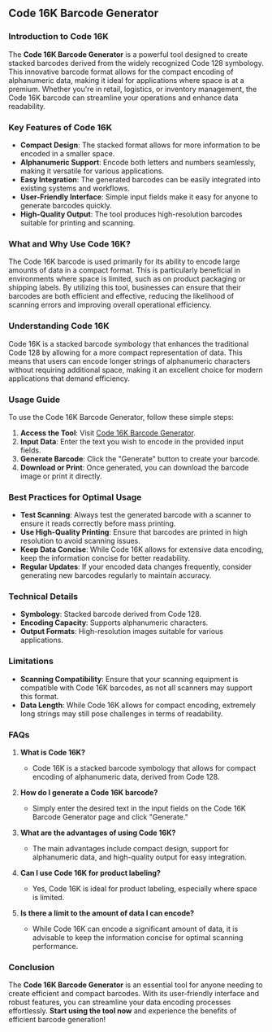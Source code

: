 ## Code 16K Barcode Generator

### Introduction to Code 16K
The **Code 16K Barcode Generator** is a powerful tool designed to create stacked barcodes derived from the widely recognized Code 128 symbology. This innovative barcode format allows for the compact encoding of alphanumeric data, making it ideal for applications where space is at a premium. Whether you're in retail, logistics, or inventory management, the Code 16K barcode can streamline your operations and enhance data readability.

### Key Features of Code 16K
- **Compact Design**: The stacked format allows for more information to be encoded in a smaller space.
- **Alphanumeric Support**: Encode both letters and numbers seamlessly, making it versatile for various applications.
- **Easy Integration**: The generated barcodes can be easily integrated into existing systems and workflows.
- **User-Friendly Interface**: Simple input fields make it easy for anyone to generate barcodes quickly.
- **High-Quality Output**: The tool produces high-resolution barcodes suitable for printing and scanning.

### What and Why Use Code 16K?
The Code 16K barcode is used primarily for its ability to encode large amounts of data in a compact format. This is particularly beneficial in environments where space is limited, such as on product packaging or shipping labels. By utilizing this tool, businesses can ensure that their barcodes are both efficient and effective, reducing the likelihood of scanning errors and improving overall operational efficiency.

### Understanding Code 16K
Code 16K is a stacked barcode symbology that enhances the traditional Code 128 by allowing for a more compact representation of data. This means that users can encode longer strings of alphanumeric characters without requiring additional space, making it an excellent choice for modern applications that demand efficiency.

### Usage Guide
To use the Code 16K Barcode Generator, follow these simple steps:
1. **Access the Tool**: Visit [Code 16K Barcode Generator](https://www.inayam.co/barcode/code16k).
2. **Input Data**: Enter the text you wish to encode in the provided input fields.
3. **Generate Barcode**: Click the "Generate" button to create your barcode.
4. **Download or Print**: Once generated, you can download the barcode image or print it directly.

### Best Practices for Optimal Usage
- **Test Scanning**: Always test the generated barcode with a scanner to ensure it reads correctly before mass printing.
- **Use High-Quality Printing**: Ensure that barcodes are printed in high resolution to avoid scanning issues.
- **Keep Data Concise**: While Code 16K allows for extensive data encoding, keep the information concise for better readability.
- **Regular Updates**: If your encoded data changes frequently, consider generating new barcodes regularly to maintain accuracy.

### Technical Details
- **Symbology**: Stacked barcode derived from Code 128.
- **Encoding Capacity**: Supports alphanumeric characters.
- **Output Formats**: High-resolution images suitable for various applications.

### Limitations
- **Scanning Compatibility**: Ensure that your scanning equipment is compatible with Code 16K barcodes, as not all scanners may support this format.
- **Data Length**: While Code 16K allows for compact encoding, extremely long strings may still pose challenges in terms of readability.

### FAQs

1. **What is Code 16K?**
   - Code 16K is a stacked barcode symbology that allows for compact encoding of alphanumeric data, derived from Code 128.

2. **How do I generate a Code 16K barcode?**
   - Simply enter the desired text in the input fields on the Code 16K Barcode Generator page and click "Generate."

3. **What are the advantages of using Code 16K?**
   - The main advantages include compact design, support for alphanumeric data, and high-quality output for easy integration.

4. **Can I use Code 16K for product labeling?**
   - Yes, Code 16K is ideal for product labeling, especially where space is limited.

5. **Is there a limit to the amount of data I can encode?**
   - While Code 16K can encode a significant amount of data, it is advisable to keep the information concise for optimal scanning performance.

### Conclusion
The **Code 16K Barcode Generator** is an essential tool for anyone needing to create efficient and compact barcodes. With its user-friendly interface and robust features, you can streamline your data encoding processes effortlessly. **Start using the tool now** and experience the benefits of efficient barcode generation!
